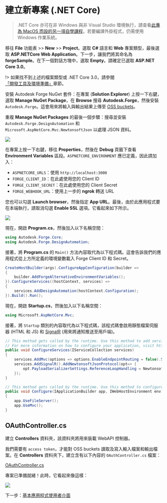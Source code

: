 # 建立新專案 (.NET Core)

> .NET Core 亦可在非 Windows 與非 Visual Studio 環境執行，請查看[此專為 MacOS 而設的另一項自學課程](https://github.com/augustogoncalves/dotnetcoreheroku)。若要編譯外掛程式，仍需使用 Windows 作業系統。

移往 **File** 功能表 >> **New** >> **Project**。選取 **C#** 語言和 **Web** 專案類型，最後選取 **ASP.NETCore Web Application**。下一步，讓我們將其命名為 **forgeSample**。在下一個對話方塊中，選取 **Empty**。請確定已選取 **ASP.NET Core 3.0**。

!> 如果找不到上述的檔案類型或 .NET Core 3.0，請參閱[「開發工具及環境準備」](/zh-TW/environment/tools/netcore)章節。

安裝 Autodesk Forge NuGet 套件：在專案 (**Solution Explorer**) 上按一下右鍵，選取 **Manage NuGet Package**，在 **Browse** 搜尋 **Autodesk.Forge**，然後安裝 `Autodesk.Forge`。這會用來將輸入與輸出結果上傳至 [OSS buckets](https://forge.autodesk.com/en/docs/data/v2/developers_guide/basics/)。

重複 **Manage NuGet Packages** 的最後一個步驟：搜尋並安裝 `Autodesk.Forge.DesignAutomation` 和 `Microsoft.AspNetCore.Mvc.NewtonsoftJson` 以處理 JSON 資料。 

![](_media/netcore/create_project.gif) 

在專案上按一下右鍵，移往 **Properties**，然後在 **Debug** 頁籤下查看 **Environment Variables** 區段。`ASPNETCORE_ENVIRONMENT` 應已定義，因此請加入：

- `ASPNETCORE_URLS`：使用 `http://localhost:3000`
- `FORGE_CLIENT_ID`：在此處使用您的 Client ID
- `FORGE_CLIENT_SECRET`：在此處使用您的 Client Secret
- `FORGE_WEBHOOK_URL`：使用上一步的 **ngrok** 轉送 URL

您也可以勾選 **Launch browser**，然後指定 **App URL**。最後，由於此應用程式要在本端執行，請取消勾選 **Enable SSL** 選項。它看起來如下所示。

![](_media/netcore/env_vars_da.png) 


現在，開啟 **Program.cs**，然後加入以下名稱空間：

```csharp
using Autodesk.Forge.Core;
using Autodesk.Forge.DesignAutomation;
```

接著，將 **Program.cs** 的 `Main()` 方法內容取代為以下程式碼。這會告訴我們的應用程式從上方所定義的環境變數載入 Forge Client ID 和 Secret。

```csharp
CreateHostBuilder(args).ConfigureAppConfiguration(builder =>
{
    builder.AddForgeAlternativeEnvironmentVariables();
}).ConfigureServices((hostContext, services) =>
{
    services.AddDesignAutomation(hostContext.Configuration);
}).Build().Run();
```

現在，開啟 **Startup.cs**，然後加入以下名稱空間：

```csharp
using Microsoft.AspNetCore.Mvc;
```

接著，將 `Startup` 類別的內容取代為以下程式碼，該程式碼會啟用靜態檔案伺服器 (HTML 和 JS) 和 [SignalR](https://docs.microsoft.com/en-us/aspnet/core/signalr/introduction?view=aspnetcore-2.2) (用來將通知推送至用戶端)。

```csharp
// This method gets called by the runtime. Use this method to add services to the container.
// For more information on how to configure your application, visit https://go.microsoft.com/fwlink/?LinkID=398940
public void ConfigureServices(IServiceCollection services)
{
    services.AddMvc(options => options.EnableEndpointRouting = false).SetCompatibilityVersion(CompatibilityVersion.Version_3_0).AddNewtonsoftJson();
    services.AddSignalR().AddNewtonsoftJsonProtocol(opt=> {
        opt.PayloadSerializerSettings.ReferenceLoopHandling = Newtonsoft.Json.ReferenceLoopHandling.Ignore;
    });
}

// This method gets called by the runtime. Use this method to configure the HTTP request pipeline.
public void Configure(IApplicationBuilder app, IWebHostEnvironment env)
{
    app.UseFileServer();
    app.UseMvc();
}
```

## OAuthController.cs

建立 **Controllers** 資料夾，該資料夾將用來裝載 WebAPI 控制器。

我們需要有 `access token`，才能對 OSS buckets 讀取及寫入輸入檔案和輸出檔案。在 **Controllers** 資料夾下，建立含有以下內容的 `OAuthController.cs` 檔案：

[OAuthController.cs](_snippets/modifymodels/netcore/OAuthController.cs ':include :type=code csharp')

專案已準備就緒！此時，它看起來像這樣：

![](_media/designautomation/netcore/basefiles_step1.png) 

下一步：[基本應用程式使用者介面](/zh-TW/designautomation/html/)